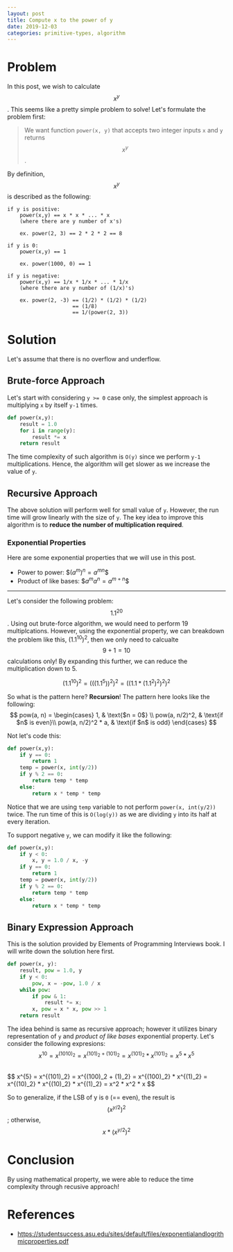```yaml
---
layout: post
title: Compute x to the power of y
date: 2019-12-03
categories: primitive-types, algorithm
---
```


# Problem
In this post, we wish to calculate $$x^y$$. This seems like a pretty simple problem to solve! Let's formulate the problem first:

> We want function `power(x, y)` that accepts two integer inputs `x` and `y` returns $$x^y$$.

By definition, $$x^y$$ is described as the following:

```
if y is positive:
    power(x,y) == x * x * ... * x
    (where there are y number of x's)

    ex. power(2, 3) == 2 * 2 * 2 == 8

if y is 0:
    power(x,y) == 1

    ex. power(1000, 0) == 1

if y is negative:
    power(x,y) == 1/x * 1/x * ... * 1/x
    (where there are y number of (1/x)'s)

    ex. power(2, -3) == (1/2) * (1/2) * (1/2)
                     == (1/8)
                     == 1/(power(2, 3))
```

# Solution
Let's assume that there is no overflow and underflow.

## Brute-force Approach
Let's start with considering `y >= 0` case only, the simplest approach is multiplying `x` by itself `y-1` times.

```python
def power(x,y):
    result = 1.0
    for i in range(y):
        result *= x
    return result
```

The time complexity of such algorithm is `O(y)` since we perform `y-1` multiplications. Hence, the algorithm will get slower as we increase the value of `y`.


## Recursive Approach
The above solution will perform well for small value of `y`. However, the run time will grow linearly with the size of `y`. The key idea to improve this algorithm is to **reduce the number of multiplication required**.

### Exponential Properties
Here are some exponential properties that we will use in this post.
- Power to power: \$$(a^m)^n = a^{mn}$$
- Product of like bases: \$$a^ma^n = a^{m+n}$$

---

Let's consider the following problem: $$1.1^{20}$$.
Using out brute-force algorithm, we would need to perform 19 multiplcations. However, using the exponential property, we can breakdown the problem like this, $(1.1^{10})^2$, then we only need to calcualte $$9 + 1 = 10$$ calculations only! By expanding this further, we can reduce the multiplication down to 5.

$$
(1.1^{10})^2 = (((1.1^5))^2)^2 = ((1.1 * (1.1^2)^2)^2)^2
$$

So what is the pattern here? **Recursion**! The pattern here looks like the following:
$$
pow(a, n) =
    \begin{cases}
        1,                  & \text{$n = 0$} \\
        pow(a, n/2)^2,      & \text{if $n$ is even}\\
        pow(a, n/2)^2 * a,  & \text{if $n$ is odd}
    \end{cases}
$$

Not let's code this:
```python
def power(x,y):
    if y == 0:
        return 1
    temp = power(x, int(y/2))
    if y % 2 == 0:
        return temp * temp
    else:
        return x * temp * temp
```
Notice that we are using `temp` variable to not perform `power(x, int(y/2))` twice. The run time of this is `O(log(y))` as we are dividing `y` into its half at every iteration.

To support negative `y`, we can modify it like the following:
```python
def power(x,y):
    if y < 0:
        x, y = 1.0 / x, -y
    if y == 0:
        return 1
    temp = power(x, int(y/2))
    if y % 2 == 0:
        return temp * temp
    else:
        return x * temp * temp
```

## Binary Expression Approach
This is the solution provided by <quote>Elements of Programming Interviews</quote> book. I will write down the solution here first.

```python
def power(x, y):
    result, pow = 1.0, y
    if y < 0:
        pow, x = -pow, 1.0 / x
    while pow:
        if pow & 1:
            result *= x;
        x, pow = x * x, pow >> 1
    return result
```
The idea behind is same as recursive approach; however it utilizes binary representation of `y` and _product of like bases_ exponential property. Let's consider the following expresions:
<br>
$$
x^{10} = x^{(1010)_2} 
       = x^{(101)_2 + (101)_2}
       = x^{(101)_2} * x^{(101)_2}
       = x^5 * x^5
$$

<br>
$$
x^{5} = x^{(101)_2} 
      = x^{(100)_2 + (1)_2}
      = x^{(100)_2} * x^{(1)_2}
      = x^{(10)_2} * x^{(10)_2} * x^{(1)_2}
      = x^2 * x^2 * x
$$

So to generalize, if the LSB of y is `0` (== even), the result is $$(x^{y/2})^2$$; otherwise, $$x * (x^{y/2})^2$$


# Conclusion
By using mathematical property, we were able to reduce the time complexity through recusive approach!

# References
- https://studentsuccess.asu.edu/sites/default/files/exponentialandlogrithmicproperties.pdf

